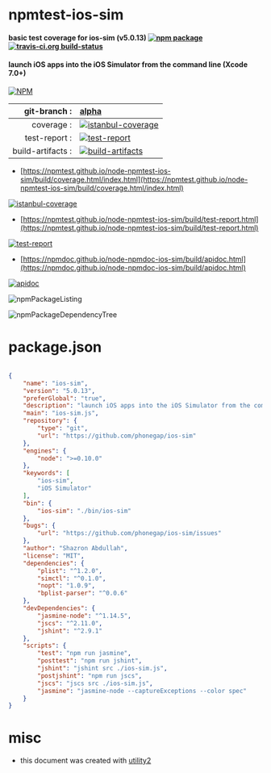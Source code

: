# npmtest-ios-sim

#### basic test coverage for  ios-sim (v5.0.13)  [![npm package](https://img.shields.io/npm/v/npmtest-ios-sim.svg?style=flat-square)](https://www.npmjs.org/package/npmtest-ios-sim) [![travis-ci.org build-status](https://api.travis-ci.org/npmtest/node-npmtest-ios-sim.svg)](https://travis-ci.org/npmtest/node-npmtest-ios-sim)

#### launch iOS apps into the iOS Simulator from the command line (Xcode 7.0+)

[![NPM](https://nodei.co/npm/ios-sim.png?downloads=true&downloadRank=true&stars=true)](https://www.npmjs.com/package/ios-sim)

| git-branch : | [alpha](https://github.com/npmtest/node-npmtest-ios-sim/tree/alpha)|
|--:|:--|
| coverage : | [![istanbul-coverage](https://npmtest.github.io/node-npmtest-ios-sim/build/coverage.badge.svg)](https://npmtest.github.io/node-npmtest-ios-sim/build/coverage.html/index.html)|
| test-report : | [![test-report](https://npmtest.github.io/node-npmtest-ios-sim/build/test-report.badge.svg)](https://npmtest.github.io/node-npmtest-ios-sim/build/test-report.html)|
| build-artifacts : | [![build-artifacts](https://npmtest.github.io/node-npmtest-ios-sim/glyphicons_144_folder_open.png)](https://github.com/npmtest/node-npmtest-ios-sim/tree/gh-pages/build)|

- [https://npmtest.github.io/node-npmtest-ios-sim/build/coverage.html/index.html](https://npmtest.github.io/node-npmtest-ios-sim/build/coverage.html/index.html)

[![istanbul-coverage](https://npmtest.github.io/node-npmtest-ios-sim/build/screenCapture.buildCi.browser.%252Ftmp%252Fbuild%252Fcoverage.lib.html.png)](https://npmtest.github.io/node-npmtest-ios-sim/build/coverage.html/index.html)

- [https://npmtest.github.io/node-npmtest-ios-sim/build/test-report.html](https://npmtest.github.io/node-npmtest-ios-sim/build/test-report.html)

[![test-report](https://npmtest.github.io/node-npmtest-ios-sim/build/screenCapture.buildCi.browser.%252Ftmp%252Fbuild%252Ftest-report.html.png)](https://npmtest.github.io/node-npmtest-ios-sim/build/test-report.html)

- [https://npmdoc.github.io/node-npmdoc-ios-sim/build/apidoc.html](https://npmdoc.github.io/node-npmdoc-ios-sim/build/apidoc.html)

[![apidoc](https://npmdoc.github.io/node-npmdoc-ios-sim/build/screenCapture.buildCi.browser.%252Ftmp%252Fbuild%252Fapidoc.html.png)](https://npmdoc.github.io/node-npmdoc-ios-sim/build/apidoc.html)

![npmPackageListing](https://npmtest.github.io/node-npmtest-ios-sim/build/screenCapture.npmPackageListing.svg)

![npmPackageDependencyTree](https://npmtest.github.io/node-npmtest-ios-sim/build/screenCapture.npmPackageDependencyTree.svg)



# package.json

```json

{
    "name": "ios-sim",
    "version": "5.0.13",
    "preferGlobal": "true",
    "description": "launch iOS apps into the iOS Simulator from the command line (Xcode 7.0+)",
    "main": "ios-sim.js",
    "repository": {
        "type": "git",
        "url": "https://github.com/phonegap/ios-sim"
    },
    "engines": {
        "node": ">=0.10.0"
    },
    "keywords": [
        "ios-sim",
        "iOS Simulator"
    ],
    "bin": {
        "ios-sim": "./bin/ios-sim"
    },
    "bugs": {
        "url": "https://github.com/phonegap/ios-sim/issues"
    },
    "author": "Shazron Abdullah",
    "license": "MIT",
    "dependencies": {
        "plist": "^1.2.0",
        "simctl": "^0.1.0",
        "nopt": "1.0.9",
        "bplist-parser": "^0.0.6"
    },
    "devDependencies": {
        "jasmine-node": "^1.14.5",
        "jscs": "^2.11.0",
        "jshint": "^2.9.1"
    },
    "scripts": {
        "test": "npm run jasmine",
        "posttest": "npm run jshint",
        "jshint": "jshint src ./ios-sim.js",
        "postjshint": "npm run jscs",
        "jscs": "jscs src ./ios-sim.js",
        "jasmine": "jasmine-node --captureExceptions --color spec"
    }
}
```



# misc
- this document was created with [utility2](https://github.com/kaizhu256/node-utility2)
